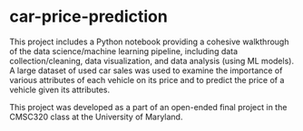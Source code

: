 # car-price-prediction
This project includes a Python notebook providing a cohesive walkthrough of the data science/machine learning pipeline, including data collection/cleaning, data visualization, and data analysis (using ML models). A large dataset of used car sales was used to examine the importance of various attributes of each vehicle on its price and to predict the price of a vehicle given its attributes.

This project was developed as a part of an open-ended final project in the CMSC320 class at the University of Maryland.
